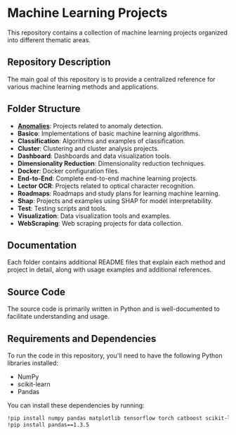 # Machine Learning Projects

This repository contains a collection of machine learning projects organized into different thematic areas.

## Repository Description

The main goal of this repository is to provide a centralized reference for various machine learning methods and applications.

## Folder Structure

- [**Anomalies**](Anomalies/anomalies.md): Projects related to anomaly detection.
- **Basico**: Implementations of basic machine learning algorithms.
- **Classification**: Algorithms and examples of classification.
- **Cluster**: Clustering and cluster analysis projects.
- **Dashboard**: Dashboards and data visualization tools.
- **Dimensionality Reduction**: Dimensionality reduction techniques.
- **Docker**: Docker configuration files.
- **End-to-End**: Complete end-to-end machine learning projects.
- **Lector OCR**: Projects related to optical character recognition.
- **Roadmaps**: Roadmaps and study plans for learning machine learning.
- **Shap**: Projects and examples using SHAP for model interpretability.
- **Test**: Testing scripts and tools.
- **Visualization**: Data visualization tools and examples.
- **WebScraping**: Web scraping projects for data collection.

## Documentation

Each folder contains additional README files that explain each method and project in detail, along with usage examples and additional references.

## Source Code

The source code is primarily written in Python and is well-documented to facilitate understanding and usage.

## Requirements and Dependencies

To run the code in this repository, you'll need to have the following Python libraries installed:

- NumPy
- scikit-learn
- Pandas

You can install these dependencies by running:

```bash
!pip install numpy pandas matplotlib tensorflow torch catboost scikit-learn shap streamlit sweetviz
!pip install pandas==1.3.5
